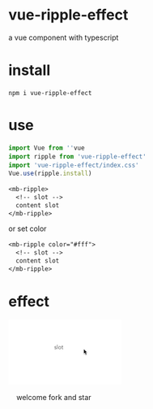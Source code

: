 # vue-ripple-effect
a vue component with typescript
# install
```
npm i vue-ripple-effect
```
# use
``` js
import Vue from ''vue
import ripple from 'vue-ripple-effect'
import 'vue-ripple-effect/index.css'
Vue.use(ripple.install)
```
``` vue
<mb-ripple>
  <!-- slot -->
  content slot
</mb-ripple>
```
or set color
``` vue
<mb-ripple color="#fff">
  <!-- slot -->
  content slot
</mb-ripple>
```
# effect
![image](https://github.com/linjiajian999/vue-ripple-effect/blob/master/static/ripple.gif?raw=true)
  
    
welcome fork and star
